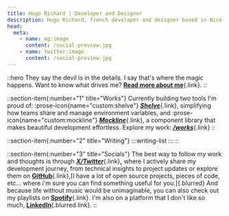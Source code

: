 ```yaml
---
title: Hugo Richard | Developer and Designer
description: Hugo Richard, french developer and designer based in Nice.
head:
  meta:
    - name: og:image
      content: /social-preview.jpg
    - name: twitter:image
      content: /social-preview.jpg
---
```


::hero
They say the devil is in the details. I say that's where the magic happens. Want to know what drives me? [**Read more about me**](/about){.link}.
::

::section-item{:number="1" title="Works"}
Currently building two tools I'm proud of: :prose-icon{name="custom:shelve"} [_**Shelve**_](https://shelve.cloud){.link}, simplifying how teams share and manage environment variables, and :prose-icon{name="custom:mockline"} [_**Mockline**_](https://mockline.dev){.link}, a component library that makes beautiful development effortless. Explore my work: [**_/works_**](/works){.link}
::

::section-item{:number="2" title="Writing"}
  :::writing-list
  :::
::

::section-item{:number="3" title="Socials"}
The best way to follow my work and thoughts is through [_**X/Twitter**_](https://twitter.com/HugoRCD__){.link}**,** where I actively share my development journey, from technical insights to project updates or explore them on [**GitHub**](https://github.com/HugoRCD){.link},[I have a lot of open source projects, pieces of code, etc... where i'm sure you can find something useful for you.]{.blurred} And because life without music would be unimaginable, you can also check out my playlists on [**Spotify**](https://spti.fi/HugoRCD){.link}.
I'm also on a platform that I don't like so much, [**LinkedIn**](https://www.linkedin.com/in/hugo-richard-0801/){.blurred.link}.
::
